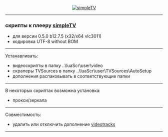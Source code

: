 <p align="center"><a href="http://iptv.gen12.net"><img border="0" src="http://iptv.gen12.net/dokuwiki/lib/exe/fetch.php?cache=&media=mantis:simpletv:cb0ur-wpg7e.png" alt="simpleTV"></a></p>

---------------------------------------------
### скрипты к плееру [simpleTV](http://iptv.gen12.net)
- для версии 0.5.0 b12.7.5 (x32/x64 vlc3011)
- кодировка UTF-8 without BOM
---------------------------------------------
Устанавливать:
 - видеоскрипты в папку ..\luaScr\user\video
 - скраперы TVSources в папку ..\luaScr\user\TVSources\AutoSetup
 - дополнения распаковывать в соответствующие папки
---------------------------------------------
В некоторых скриптах возможна установка:
 - прокси/зеркала
---------------------------------------------
Совместимость:
- удалить или отключить дополнение [videotracks](http://iptv.gen12.net/bugtracker/view.php?id=1704)
---------------------------------------------
